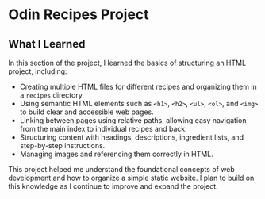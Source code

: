 # Odin Recipes Project

## What I Learned

In this section of the project, I learned the basics of structuring an HTML project, including:

- Creating multiple HTML files for different recipes and organizing them in a `recipes` directory.
- Using semantic HTML elements such as `<h1>`, `<h2>`, `<ul>`, `<ol>`, and `<img>` to build clear and accessible web pages.
- Linking between pages using relative paths, allowing easy navigation from the main index to individual recipes and back.
- Structuring content with headings, descriptions, ingredient lists, and step-by-step instructions.
- Managing images and referencing them correctly in HTML.

This project helped me understand the foundational concepts of web development and how to organize a simple static website. I plan to build on this knowledge as I continue to improve and expand the project.